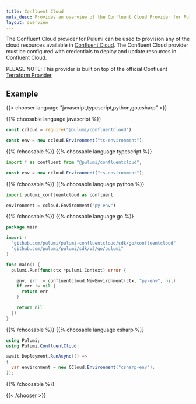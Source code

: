 ```yaml
---
title: Confluent Cloud
meta_desc: Provides an overview of the Confluent Cloud Provider for Pulumi.
layout: overview
---
```


The Confluent Cloud provider for Pulumi can be used to provision any of the cloud resources available in [Confluent Cloud](https://confluent.cloud/).
The Confluent Cloud provider must be configured with credentials to deploy and update resources in Confluent Cloud.

PLEASE NOTE: This provider is built on top of the official Confluent [Terraform Provider](https://github.com/confluentinc/terraform-provider-confluent)

## Example

{{< chooser language "javascript,typescript,python,go,csharp" >}}

{{% choosable language javascript %}}

```javascript
const ccloud = require("@pulumi/confluentcloud")

const env = new ccloud.Environment("ts-environment");
```

{{% /choosable %}}
{{% choosable language typescript %}}

```typescript
import * as confluent from "@pulumi/confluentcloud";

const env = new ccloud.Environment("ts-environment");
```

{{% /choosable %}}
{{% choosable language python %}}

```python
import pulumi_confluentcloud as confluent

environment = ccloud.Environment("py-env")
```

{{% /choosable %}}
{{% choosable language go %}}

```go
package main

import (
  "github.com/pulumi/pulumi-confluentcloud/sdk/go/confluentcloud"
  "github.com/pulumi/pulumi/sdk/v3/go/pulumi"
)

func main() {
  pulumi.Run(func(ctx *pulumi.Context) error {

    env, err := confluentcloud.NewEnvironment(ctx, "py-env", nil)
    if err != nil {
      return err
    }

    return nil
  })
}

```

{{% /choosable %}}
{{% choosable language csharp %}}

```csharp
using Pulumi;
using Pulumi.ConfluentCloud;

await Deployment.RunAsync(() =>
{
  var environment = new CCloud.Environment("csharp-env");
});
```

{{% /choosable %}}

{{< /chooser >}}
